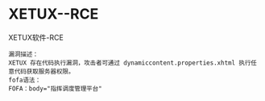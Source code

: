 # XETUX--RCE
XETUX软件-RCE
```
漏洞描述：
XETUX 存在代码执行漏洞，攻击者可通过 dynamiccontent.properties.xhtml 执行任意代码获取服务器权限。
fofa语法：
FOFA：body="指挥调度管理平台"
```
